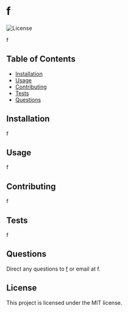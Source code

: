 # f
  ![License](https://img.shields.io/badge/License-MIT-yellow.svg)

  f
  ## Table of Contents
  * [Installation](#installation)
  * [Usage](#usage)
  * [Contributing](#contributing)
  * [Tests](#tests)
  * [Questions](#questions)
  
  ## Installation
  f
  ## Usage
  f
  ## Contributing
  f
  ## Tests
  f
  ## Questions
  Direct any questions to [f](https://github.com/f) or email at f.
  ## License
This project is licensed under the MIT license.
